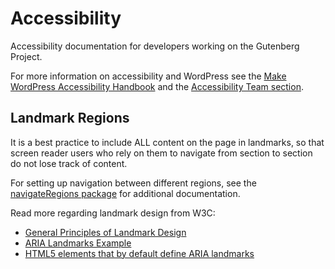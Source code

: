 # Accessibility

Accessibility documentation for developers working on the Gutenberg Project.

For more information on accessibility and WordPress see the [Make WordPress Accessibility Handbook](https://make.wordpress.org/accessibility/handbook/) and the [Accessibility Team section](https://make.wordpress.org/accessibility/).

## Landmark Regions

It is a best practice to include ALL content on the page in landmarks, so that screen reader users who rely on them to navigate from section to section do not lose track of content.

For setting up navigation between different regions, see the [navigateRegions package](/packages/components/src/higher-order/navigate-regions/README.md) for additional documentation.

Read more regarding landmark design from W3C:

-   [General Principles of Landmark Design](https://www.w3.org/TR/wai-aria-practices-1.1/#general-principles-of-landmark-design)
-   [ARIA Landmarks Example](https://www.w3.org/TR/wai-aria-practices/examples/landmarks/)
-   [HTML5 elements that by default define ARIA landmarks](https://www.w3.org/TR/wai-aria-practices/examples/landmarks/HTML5.html)
